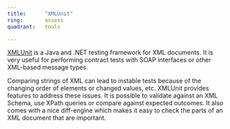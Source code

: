 ```yaml
---
title:      "XMLUnit"
ring:       assess
quadrant:   tools

---
```

[XMLUnit](http://www.xmlunit.org/) is a Java and .NET testing framework for XML documents. It is very useful for performing contract tests with SOAP interfaces or other XML-based message types.

Comparing strings of XML can lead to instable tests because of the changing order of elements or changed values, etc. XMLUnit provides features to address these issues. It is possible to validate against an XML Schema, use XPath queries or compare against expected outcomes. It also comes with a nice diff-engine which makes it easy to check the parts of an XML document that are important.
